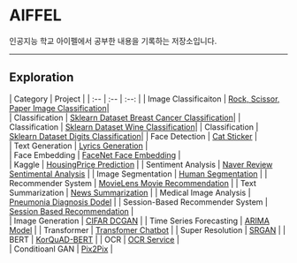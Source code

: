 # AIFFEL

인공지능 학교 아이펠에서 공부한 내용을 기록하는 저장소입니다. 

---   

## Exploration
| Category | Project | 
| :-- | :-- | :--: | 
| Image Classificaiton | [Rock, Scissor, Paper Image Classification](E1/E1_Rock_Scissor_Paper_Image_Classification.ipynb)|   
| Classification | [Sklearn Dataset Breast Cancer Classification](E2/.ipynb_checkpoints/Breast_Cancer_Classification-checkpoint.ipynb)|
| Classification | [Sklearn Dataset Wine Classification](E2/.ipynb_checkpoints/Wine_Classification-checkpoint.ipynb)|
| Classification | [Sklearn Dataset Digits Classification](E2/.ipynb_checkpoints/Digits_Classification-checkpoint.ipynb)|
| Face Detection | [Cat Sticker](E3/E3_Camera_Sticker.ipynb) |   
| Text Generation | [Lyrics Generation](E4/E4_lyricist.ipynb) |  
| Face Embedding | [FaceNet Face Embedding](E5/E5_Face_Embedding.ipynb) |  
| Kaggle | [HousingPrice Prediction](E6/House%20Price%20Prediction.ipynb) | 
| Sentiment Analysis | [Naver Review Sentimental Analysis](E7/Naver%20Sentiment%20Analysis.ipynb) | 
| Image Segmentation | [Human Segmentation](E8/E8_Human_Segmentation.ipynb) |
| Recommender System | [MovieLens Movie Recommendation](E9/Movielens.ipynb) | 
| Text Summarization | [News Summarization](E10/E10_News_Summary.ipynb) | 
| Medical Image Analysis | [Pneumonia Diagnosis Dodel](E11/E11_Pneumonia_Diagnosis.ipynb) | 
| Session-Based Recommender System | [Session Based Recommendation](E12/E12_Session_Based_Recommendation.ipynb) |   
| Image Generation | [CIFAR DCGAN](E13/E13_CIFAR10_DCGAN.ipynb) | 
| Time Series Forecasting | [ARIMA Model](E14/E14_ARIMA_stock_prediction.ipynb) | 
| Transformer | [Transfomer Chatbot](E15/E15_Transformer_Chatbot.ipynb) | 
| Super Resolution | [SRGAN](E16/E16_SRGAN.ipynb) |
| BERT | [KorQuAD-BERT](E17/E17_BERT_KorQuAD.ipynb)  | 
| OCR | [OCR Service](E18/E18_OCR_models.ipynb) |   
| Conditioanl GAN | [Pix2Pix](E19/E19_Pix2Pix.ipynb) | 
